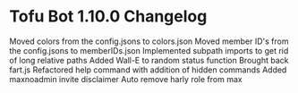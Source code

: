 # Tofu Bot 1.10.0 Changelog
Moved colors from the config.jsons to colors.json
Moved member ID's from the config.jsons to memberIDs.json
Implemented subpath imports to get rid of long relative paths
Added Wall-E to random status function
Brought back fart.js
Refactored help command with addition of hidden commands
Added maxnoadmin invite disclaimer
Auto remove harly role from max
